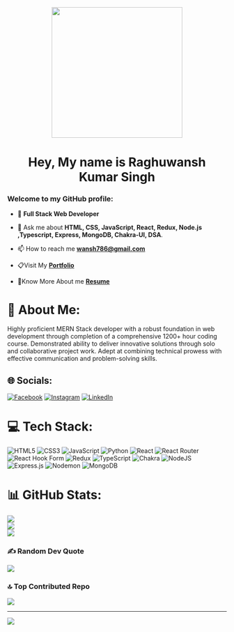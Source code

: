 <div align="center">
  <img height="300" src="https://user-images.githubusercontent.com/74038190/241765440-80728820-e06b-4f96-9c9e-9df46f0cc0a5.gif"  />
</div>

<h1 align="center">Hey, My name is Raghuwansh Kumar Singh</h2>

### Welcome to my GitHub profile:

- 🌱 **Full Stack Web Developer**

- 📩 Ask me about **HTML, CSS, JavaScript, React, Redux, Node.js ,Typescript, Express, MongoDB, Chakra-UI, DSA**.

- 📫 How to reach me **wansh786@gmail.com**

- 📋Visit My <a href=https://wansh786.github.io//>**Portfolio**<a>
   
- 📑Know More About me <a href="https://test-resume.masaischool.com/dashboard/profile/?resumeId=652c2bc53daf08dca2570a9a&profileId=self&selectedTemplate=TwoColumnMinimal">**Resume**<a>
# 💫 About Me:
Highly proficient MERN Stack developer with a robust foundation in web development through completion of a comprehensive 1200+ hour coding course. Demonstrated ability to deliver innovative solutions through solo and collaborative project work. Adept at combining technical prowess with effective communication and problem-solving skills.


## 🌐 Socials:
[![Facebook](https://img.shields.io/badge/Facebook-%231877F2.svg?logo=Facebook&logoColor=white)](https://facebook.com/raghuwansh.kumar.9) [![Instagram](https://img.shields.io/badge/Instagram-%23E4405F.svg?logo=Instagram&logoColor=white)](https://www.instagram.com/singhraghuwansh/) [![LinkedIn](https://img.shields.io/badge/LinkedIn-%230077B5.svg?logo=linkedin&logoColor=white)](https://linkedin.com/in/raghuwansh-singh-b618321b2/) 

# 💻 Tech Stack:
![HTML5](https://img.shields.io/badge/html5-%23E34F26.svg?style=for-the-badge&logo=html5&logoColor=white) ![CSS3](https://img.shields.io/badge/css3-%231572B6.svg?style=for-the-badge&logo=css3&logoColor=white) ![JavaScript](https://img.shields.io/badge/javascript-%23323330.svg?style=for-the-badge&logo=javascript&logoColor=%23F7DF1E) ![Python](https://img.shields.io/badge/python-3670A0?style=for-the-badge&logo=python&logoColor=ffdd54) ![React](https://img.shields.io/badge/react-%2320232a.svg?style=for-the-badge&logo=react&logoColor=%2361DAFB) ![React Router](https://img.shields.io/badge/React_Router-CA4245?style=for-the-badge&logo=react-router&logoColor=white) ![React Hook Form](https://img.shields.io/badge/React%20Hook%20Form-%23EC5990.svg?style=for-the-badge&logo=reacthookform&logoColor=white) ![Redux](https://img.shields.io/badge/redux-%23593d88.svg?style=for-the-badge&logo=redux&logoColor=white) ![TypeScript](https://img.shields.io/badge/typescript-%23007ACC.svg?style=for-the-badge&logo=typescript&logoColor=white) ![Chakra](https://img.shields.io/badge/chakra-%234ED1C5.svg?style=for-the-badge&logo=chakraui&logoColor=white) ![NodeJS](https://img.shields.io/badge/node.js-6DA55F?style=for-the-badge&logo=node.js&logoColor=white) ![Express.js](https://img.shields.io/badge/express.js-%23404d59.svg?style=for-the-badge&logo=express&logoColor=%2361DAFB) ![Nodemon](https://img.shields.io/badge/NODEMON-%23323330.svg?style=for-the-badge&logo=nodemon&logoColor=%BBDEAD) ![MongoDB](https://img.shields.io/badge/MongoDB-%234ea94b.svg?style=for-the-badge&logo=mongodb&logoColor=white)
# 📊 GitHub Stats:
![](https://github-readme-stats.vercel.app/api?username=wansh786&theme=highcontrast&hide_border=false&include_all_commits=false&count_private=false)<br/>
![](https://github-readme-streak-stats.herokuapp.com/?user=wansh786&theme=highcontrast&hide_border=false)<br/>
![](https://github-readme-stats.vercel.app/api/top-langs/?username=wansh786&theme=highcontrast&hide_border=false&include_all_commits=false&count_private=false&layout=compact)

### ✍️ Random Dev Quote
![](https://quotes-github-readme.vercel.app/api?type=horizontal&theme=radical)

### 🔝 Top Contributed Repo
![](https://github-contributor-stats.vercel.app/api?username=wansh786&limit=5&theme=nord&combine_all_yearly_contributions=true)

---
[![](https://visitcount.itsvg.in/api?id=wansh786&icon=0&color=0)](https://visitcount.itsvg.in)

<!-- Proudly created with GPRM ( https://gprm.itsvg.in ) -->
